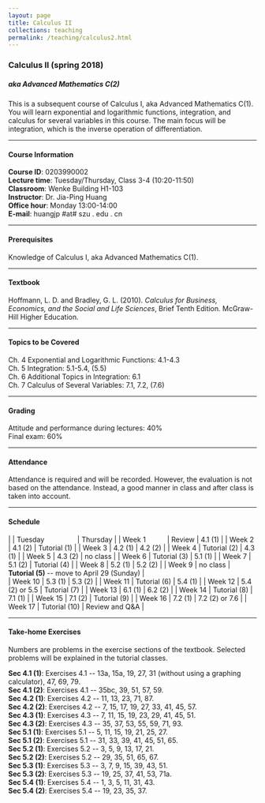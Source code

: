 ```yaml
---
layout: page
title: Calculus II
collections: teaching
permalink: /teaching/calculus2.html
---
```


### Calculus II (spring 2018)
##### aka Advanced Mathematics C(2)

This is a subsequent course of Calculus I, aka Advanced Mathematics C(1). You will learn exponential and logarithmic functions, integration, and calculus for several variables in this course. The main focus will be integration, which is the inverse operation of differentiation.

---
#### Course Information

**Course ID**: 0203990002   
**Lecture time**: Tuesday/Thursday, Class 3-4 (10:20-11:50)   
**Classroom**: Wenke Building H1-103   
**Instructor**: Dr. Jia-Ping Huang   
**Office hour**: Monday 13:00-14:00   
**E-mail**: huangjp #at# szu . edu . cn

---
#### Prerequisites

Knowledge of Calculus I, aka Advanced Mathematics C(1).

---
#### Textbook

Hoffmann, L. D. and Bradley, G. L. (2010). *Calculus for Business, Economics, and the Social and Life Sciences*, Brief Tenth Edition. McGraw-Hill Higher Education.

---
#### Topics to be Covered

Ch. 4  Exponential and Logarithmic Functions: 4.1-4.3   
Ch. 5  Integration: 5.1-5.4, (5.5)   
Ch. 6  Additional Topics in Integration: 6.1   
Ch. 7  Calculus of Several Variables: 7.1, 7.2, (7.6)

---
#### Grading

Attitude and performance during lectures: 40%   
Final exam: 60%

---
#### Attendance

Attendance is required and will be recorded. However, the evaluation is not based on the attendance. Instead, a good manner in class and after class is taken into account.

---
#### Schedule

|  | Tuesday &nbsp; &nbsp; &nbsp; &nbsp; &nbsp; &nbsp; &nbsp; &nbsp; | Thursday |
| Week 1 &nbsp; &nbsp; &nbsp; &nbsp; &nbsp; | Review | 4.1 (1) |
| Week 2 | 4.1 (2) | Tutorial (1) |
| Week 3 | 4.2 (1) | 4.2 (2) |
| Week 4 | Tutorial (2) | 4.3 (1) |
| Week 5 | 4.3 (2) | no class |
| Week 6 | Tutorial (3) | 5.1 (1) |
| Week 7 | 5.1 (2) | Tutorial (4) |
| Week 8 | 5.2 (1) | 5.2 (2) |
| Week 9 | no class | **Tutorial (5)** -- move to April 29 (Sunday) |    
| Week 10 | 5.3 (1) | 5.3 (2) |
| Week 11 | Tutorial (6) | 5.4 (1) |
| Week 12 | 5.4 (2) or 5.5 | Tutorial (7) |
| Week 13 | 6.1 (1) | 6.2 (2) |
| Week 14 | Tutorial (8) | 7.1 (1) |
| Week 15 | 7.1 (2) | Tutorial (9) |
| Week 16 | 7.2 (1) | 7.2 (2) or 7.6 |
| Week 17 | Tutorial (10) | Review and Q&A |

---
#### Take-home Exercises

Numbers are problems in the exercise sections of the textbook. Selected problems will be explained in the tutorial classes.   

**Sec 4.1 (1)**: Exercises 4.1 -- 13a, 15a, 19, 27, 31 (without using a graphing calculator), 47, 69, 79.   
**Sec 4.1 (2)**: Exercises 4.1 -- 35bc, 39, 51, 57, 59.   
**Sec 4.2 (1)**: Exercises 4.2 -- 11, 13, 23, 71, 87.    
**Sec 4.2 (2)**: Exercises 4.2 -- 7, 15, 17, 19, 27, 33, 41, 45, 57.    
**Sec 4.3 (1)**: Exercises 4.3 -- 7, 11, 15, 19, 23, 29, 41, 45, 51.    
**Sec 4.3 (2)**: Exercises 4.3 -- 35, 37, 53, 55, 59, 71, 93.    
**Sec 5.1 (1)**: Exercises 5.1 -- 5, 11, 15, 19, 21, 25, 27.    
**Sec 5.1 (2)**: Exercises 5.1 -- 31, 33, 39, 41, 45, 51, 65.    
**Sec 5.2 (1)**: Exercises 5.2 -- 3, 5, 9, 13, 17, 21.    
**Sec 5.2 (2)**: Exercises 5.2 -- 29, 35, 51, 65, 67.    
**Sec 5.3 (1)**: Exercises 5.3 -- 3, 7, 9, 15, 39, 43, 51.    
**Sec 5.3 (2)**: Exercises 5.3 -- 19, 25, 37, 41, 53, 71a.    
**Sec 5.4 (1)**: Exercises 5.4 -- 1, 3, 5, 11, 31, 43.    
**Sec 5.4 (2)**: Exercises 5.4 -- 19, 23, 35, 37.    
